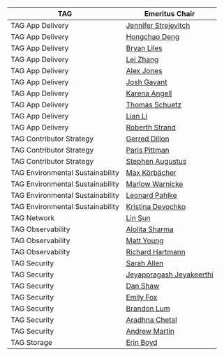 | TAG                              | Emeritus Chair                                           |
| -------------------------------- | -------------------------------------------------------- |
| TAG App Delivery                 | [Jennifer Strejevitch](https://github.com/Jenniferstrej) |
| TAG App Delivery                 | [Hongchao Deng](https://github.com/hongchaodeng)         |
| TAG App Delivery                 | [Bryan Liles](https://github.com/bryanl)                 |
| TAG App Delivery                 | [Lei Zhang](https://github.com/resouer)                  |
| TAG App Delivery                 | [Alex Jones](https://github.com/alexsjones)              |
| TAG App Delivery                 | [Josh Gavant](https://github.com/joshgav)                |
| TAG App Delivery                 | [Karena Angell](https://github.com/angellk)              |
| TAG App Delivery                 | [Thomas Schuetz](https://github.com/thschue)             |
| TAG App Delivery                 | [Lian Li](https://github.com/lianmakesthings)            |
| TAG App Delivery                 | [Roberth Strand](https://github.com/roberthstrand)       |
| TAG Contributor Strategy         | [Gerred Dillon](https://github.com/gerred)               |
| TAG Contributor Strategy         | [Paris Pittman](https://github.com/parispittman)         |
| TAG Contributor Strategy         | [Stephen Augustus](https://github.com/justaugustus)      |
| TAG Environmental Sustainability | [Max Körbächer](https://github.com/mkorbi)               |
| TAG Environmental Sustainability | [Marlow Warnicke](https://github.com/catblade)           |
| TAG Environmental Sustainability | [Leonard Pahlke](https://github.com/leonardpahlke)       |
| TAG Environmental Sustainability | [Kristina Devochko](https://github.com/guidemetothemoon) |
| TAG Network                      | [Lin Sun](https://github.com/linsun)                     |
| TAG Observability                | [Alolita Sharma](https:github.com/alolita)               |
| TAG Observability                | [Matt Young](https:github.com/halcyondude)               |
| TAG Observability                | [Richard Hartmann](https://github.com/RichiH)            |
| TAG Security                     | [Sarah Allen](https://github.com/ultrasaurus)            |
| TAG Security                     | [Jeyappragash Jeyakeerthi](https://github.com/pragashj)  |
| TAG Security                     | [Dan Shaw](https://github.com/dshaw)                     |
| TAG Security                     | [Emily Fox](https://github.com/TheFoxAtWork)             |
| TAG Security                     | [Brandon Lum](https://github.com/lumjjb)                 |
| TAG Security                     | [Aradhna Chetal](https://github.com/achetal01)           |
| TAG Security                     | [Andrew Martin](https://github.com/sublimino)            |
| TAG Storage                      | [Erin Boyd](https://github.com/erinboyd)                 |
